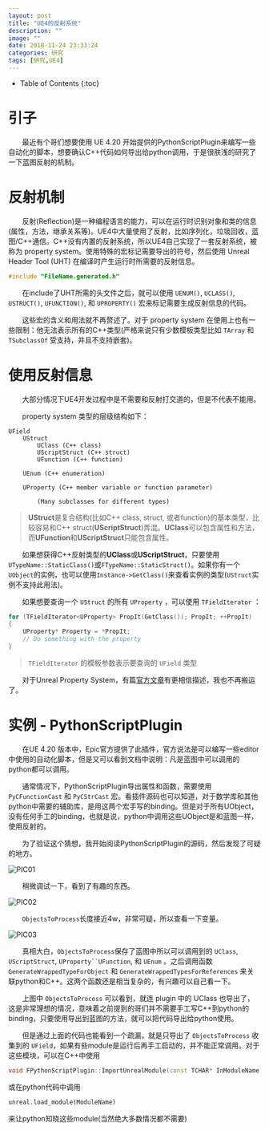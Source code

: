 ```yaml
---
layout: post
title: "UE4的反射系统"
description: ""
image: ""
date: 2018-11-24 23:33:24
categories: 研究
tags: [研究,UE4]
---
```


<!-- more -->
* Table of Contents
{:toc}

# 引子

&nbsp; &nbsp; &nbsp; &nbsp;最近有个哥们想要使用 UE 4.20 开始提供的PythonScriptPlugin来编写一些自动化的脚本，想要确认C++代码如何导出给python调用，于是很肤浅的研究了一下蓝图反射的机制。

# 反射机制

&nbsp; &nbsp; &nbsp; &nbsp;反射(Reflection)是一种编程语言的能力，可以在运行时识别对象和类的信息(属性，方法，继承关系等)。UE4中大量使用了反射，比如序列化，垃圾回收，蓝图/C++通信。C++没有内置的反射系统，所以UE4自己实现了一套反射系统，被称为 property system。使用特殊的宏标记需要导出的符号，然后使用 Unreal Header Tool (UHT) 在编译时产生运行时所需要的反射信息。

```c++
#include "FileName.generated.h"
```

&nbsp; &nbsp; &nbsp; &nbsp;在include了UHT所需的头文件之后，就可以使用 `UENUM()`, `UCLASS()`, `USTRUCT()`, `UFUNCTION()`, 和 `UPROPERTY()` 宏来标记需要生成反射信息的代码。

&nbsp; &nbsp; &nbsp; &nbsp;这些宏的含义和用法就不再赘述了。对于 property system 在使用上也有一些限制：他无法表示所有的C++类型(严格来说只有少数模板类型比如 `TArray` 和 `TSubclassOf` 受支持，并且不支持嵌套)。

# 使用反射信息

&nbsp; &nbsp; &nbsp; &nbsp;大部分情况下UE4开发过程中是不需要和反射打交道的，但是不代表不能用。

&nbsp; &nbsp; &nbsp; &nbsp;property system 类型的层级结构如下：

```
UField
	UStruct
		UClass (C++ class)
		UScriptStruct (C++ struct)
		UFunction (C++ function)

	UEnum (C++ enumeration)

	UProperty (C++ member variable or function parameter)

		(Many subclasses for different types)
```

> **UStruct**是复合结构(比如C++ class, struct, 或者function)的基本类型，比较容易和C++ struct(**UScriptStruct**)弄混。**UClass**可以包含属性和方法，而**UFunction**和**UScriptStruct**只能包含属性。

&nbsp; &nbsp; &nbsp; &nbsp;如果想获得C++反射类型的**UClass**或**UScriptStruct**，只要使用`UTypeName::StaticClass()`或`FTypeName::StaticStruct()`。如果你有一个`UObject`的实例，也可以使用`Instance->GetClass()`来查看实例的类型(`UStruct`实例不支持此用法)。

&nbsp; &nbsp; &nbsp; &nbsp;如果想要查询一个 `UStruct` 的所有 `UProperty` ，可以使用 `TFieldIterator` ：

```c++
for (TFieldIterator<UProperty> PropIt(GetClass()); PropIt; ++PropIt)
{
	UProperty* Property = *PropIt;
	// Do something with the property
}
``` 

> `TFieldIterator` 的模板参数表示要查询的 `UField` 类型

&nbsp; &nbsp; &nbsp; &nbsp;对于Unreal Property System，有篇[官方文章](https://www.unrealengine.com/en-US/blog/unreal-property-system-reflection)有更相信描述，我也不再搬运了。

# 实例 - PythonScriptPlugin

&nbsp; &nbsp; &nbsp; &nbsp;在UE 4.20 版本中，Epic官方提供了此插件，官方说法是可以编写一些editor中使用的自动化脚本，但是又可以看到文档中说明：凡是蓝图中可以调用的python都可以调用。

&nbsp; &nbsp; &nbsp; &nbsp;通常情况下，PythonScriptPlugin导出属性和函数，需要使用 `PyCFunctionCast` 和 `PyCStrCast` 宏。看插件源码也可以知道，对于数学库和其他python中需要的辅助库，是用这两个宏手写的binding。但是对于所有UObject，没有任何手工的binding，也就是说，python中调用这些UObject是和蓝图一样，使用反射的。

&nbsp; &nbsp; &nbsp; &nbsp;为了验证这个猜想，我开始阅读PythonScriptPlugin的源码，然后发现了可疑的地方。

![PIC01](http://aicdg.com/assets/img/blogimg/UE4Reflection/Snipaste_2018-11-24_23-10-45.png)

&nbsp; &nbsp; &nbsp; &nbsp;稍微调试一下，看到了有趣的东西。

![PIC02](http://aicdg.com/assets/img/blogimg/UE4Reflection/Snipaste_2018-11-24_23-05-06.png)

&nbsp; &nbsp; &nbsp; &nbsp;`ObjectsToProcess`长度接近4w，非常可疑，所以查看一下变量。

![PIC03](http://aicdg.com/assets/img/blogimg/UE4Reflection/Snipaste_2018-11-24_23-27-16.png)

&nbsp; &nbsp; &nbsp; &nbsp;真相大白，`ObjectsToProcess`保存了蓝图中所以可以调用到的 `UClass`, `UScriptStruct`, `UProperty``UFunction`, 和 `UEnum` 。之后调用函数 `GenerateWrappedTypeForObject` 和 `GenerateWrappedTypesForReferences` 来关联python和C++。这两个函数还是相当复杂的，有兴趣可以自己看一下。

&nbsp; &nbsp; &nbsp; &nbsp;上图中 `ObjectsToProcess` 可以看到，就连 plugin 中的 UClass 也导出了，这是非常理想的情况，意味着之前提到的哥们并不需要手工写C++到python的binding，只要使用导出到蓝图的方法，就可以把代码导出给python使用。

&nbsp; &nbsp; &nbsp; &nbsp;但是通过上面的代码也能看到一个疏漏，就是只导出了 `ObjectsToProcess` 收集到的 `UField`，如果有些module是运行后再手工启动的，并不能正常调用。对于这些模块，可以在C++中使用

```c++
void FPythonScriptPlugin::ImportUnrealModule(const TCHAR* InModuleName)
```

或在python代码中调用

```python
unreal.load_module(ModuleName)
```

来让python知晓这些module(当然绝大多数情况都不需要)